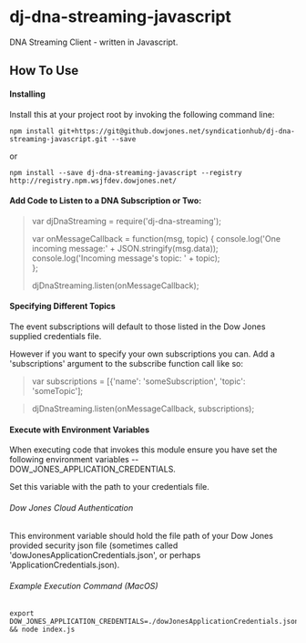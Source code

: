 # dj-dna-streaming-javascript
DNA Streaming Client - written in Javascript.

## How To Use

#### Installing

Install this at your project root by invoking the following command line:

~~~~
npm install git+https://git@github.dowjones.net/syndicationhub/dj-dna-streaming-javascript.git --save
~~~~
 
 or 

~~~~
npm install --save dj-dna-streaming-javascript --registry http://registry.npm.wsjfdev.dowjones.net/
~~~~

#### Add Code to Listen to a DNA Subscription or Two:

> var djDnaStreaming = require('dj-dna-streaming');
>
> var onMessageCallback = function(msg, topic) {
>    console.log('One incoming message:' + JSON.stringify(msg.data));
>    console.log('Incoming message\'s topic: ' + topic);  
> };
>
> djDnaStreaming.listen(onMessageCallback);


#### Specifying Different Topics

The event subscriptions will default to those listed in the Dow Jones supplied credentials file. 

However if you want to specify your own subscriptions you can. Add a 'subscriptions' argument to the subscribe function call like so:

> var subscriptions = [{'name': 'someSubscription', 'topic': 'someTopic'];

> djDnaStreaming.listen(onMessageCallback, subscriptions);


#### Execute with Environment Variables

When executing code that invokes this module ensure you have set the following environment variables -- DOW_JONES_APPLICATION_CREDENTIALS.

Set this variable with the path to your credentials file.

###### Dow Jones Cloud Authentication

This environment variable should hold the file path of your Dow Jones provided security json file (sometimes called 'dowJonesApplicationCredentials.json', or perhaps '<yourCompany>ApplicationCredentials.json).

###### Example Execution Command (MacOS)

````
export DOW_JONES_APPLICATION_CREDENTIALS=./dowJonesApplicationCredentials.json && node index.js
````

